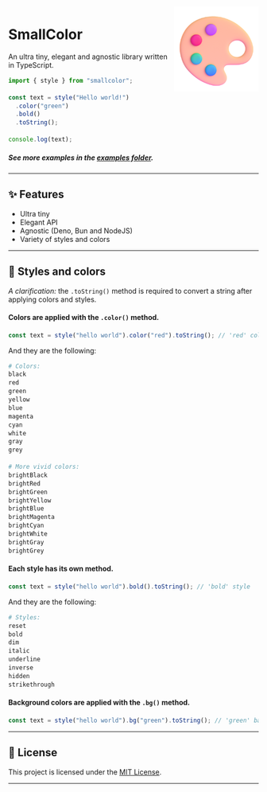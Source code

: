 <img src="./.github/icon.png" width="170px" align="right" />

# SmallColor

An ultra tiny, elegant and agnostic library written in TypeScript.

```ts
import { style } from "smallcolor";

const text = style("Hello world!")
  .color("green")
  .bold()
  .toString();

console.log(text);
```

##### See more examples in the [examples folder](./examples).

---

## ✨ Features

- Ultra tiny
- Elegant API
- Agnostic (Deno, Bun and NodeJS)
- Variety of styles and colors

---

## 🎀 Styles and colors

_A clarification:_ the `.toString()` method is required to convert a string after applying colors and styles.

#### Colors are applied with the `.color()` method.

```ts
const text = style("hello world").color("red").toString(); // 'red' color
```

And they are the following:

```ruby
# Colors:
black
red
green
yellow
blue
magenta
cyan
white
gray
grey

# More vivid colors:
brightBlack
brightRed
brightGreen
brightYellow
brightBlue
brightMagenta
brightCyan
brightWhite
brightGray
brightGrey
```

#### Each style has its own method.

```ts
const text = style("hello world").bold().toString(); // 'bold' style
```

And they are the following:

```ruby
# Styles:
reset
bold
dim
italic
underline
inverse
hidden
strikethrough
```

#### Background colors are applied with the `.bg()` method.

```ts
const text = style("hello world").bg("green").toString(); // 'green' background color
```

---

## 📄 License

This project is licensed under the [MIT License](./LICENSE).

---

